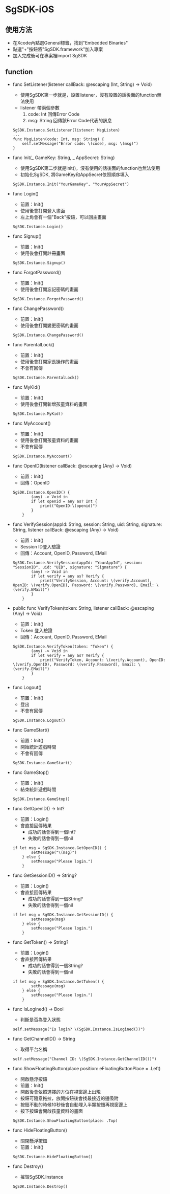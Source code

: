 # SgSDK-iOS

## 使用方法
  - 在Xcode內點選General標籤，找到"Embedded Binaries"
  - 點選"+"按鈕將"SgSDK.framework"加入專案
  - 加入完成後可在專案裡import SgSDK

## function
  - func SetListener(listener callBack: @escaping (Int, String) -> Void)
    - 使用SgSDK第一步就是，設置listener，沒有設置的話後面的function無法使用
    - listener 帶兩個參數
      1. code: Int 回傳Error Code
      2. msg: String 回傳該Error Code代表的訊息
    ```
    SgSDK.Instance.SetListener(listener: MsgListen)
    ...
    func MsgListen(code: Int, msg: String) {
        self.setMessage("Error code: \(code), msg: \(msg)")
    }
    ```
  - func Init(\_ GameKey: String, \_ AppSecret: String)
    - 使用SgSDK第二步就是Init()，沒有使用的話後面的function也無法使用
    - 初始化SgSDK, 將GameKey和AppSecret依照順序填入
    ```
    SgSDK.Instance.Init("YourGameKey", "YourAppSecret")
    ```

  - func Login()
    - 前置：Init()
    - 使用後會打開登入畫面
    - 左上角會有一個"Back"按鈕，可以回主畫面
    ```
    SgSDK.Instance.Login()
    ```
  - func Signup()
    - 前置：Init()
    - 使用後會打開註冊畫面
    ```
    SgSDK.Instance.Signup()
    ```

  - func ForgotPassword()
    - 前置：Init()
    - 使用後會打開忘記密碼的畫面
    ```
    SgSDK.Instance.ForgotPassword()
    ```

  - func ChangePassword()
    - 前置：Init()
    - 使用後會打開變更密碼的畫面
    ```
    SgSDK.Instance.ChangePassword()
    ```

  - func ParentalLock()
    - 前置：Init()
    - 使用後會打開家長操作的畫面
    - 不會有回傳
    ```
    SgSDK.Instance.ParentalLock()
    ```
  - func MyKid()
    - 前置：Init()
    - 使用後會打開新增孩童資料的畫面
    ```
    SgSDK.Instance.MyKid()
    ```
  - func MyAccount()
    - 前置：Init()
    - 使用後會打開孩童資料的畫面
    - 不會有回傳
    ```
    SgSDK.Instance.MyAccount()
    ```
  - func OpenID(listener callBack: @escaping (Any) -> Void)
    - 前置：Init()
    - 回傳：OpenID
    ```
    SgSDK.Instance.OpenID() {
            (any) -> Void in
            if let openid = any as? Int {
                print("OpenID:\(openid)")
            }
        }
    ```

  - func VerifySession(appId: String, session: String, uid: String, signature: String, listener callBack: @escaping (Any) -> Void)
    - 前置：Init()
    - Session ID登入驗證
    - 回傳：Account, OpenID, Password, EMail
    ```
    SgSDK.Instance.VerifySession(appId: "YourAppId", session: "SessionID", uid: "UID", signature: "Signature") {
            (any) -> Void in
            if let verify = any as? Verify {
                print("VerifySession, Account: \(verify.Account), OpenID: \(verify.OpenID), Password: \(verify.Password), Email: \(verify.EMail)")
            }
        }
    ```

  - public func VerifyToken(token: String, listener callBack: @escaping (Any) -> Void)
    - 前置：Init()
    - Token 登入驗證
    - 回傳：Account, OpenID, Password, EMail
    ```
    SgSDK.Instance.VerifyToken(token: "Token") {
            (any) -> Void in
            if let verify = any as? Verify {
                print("VerifyToken, Account: \(verify.Account), OpenID: \(verify.OpenID), Password: \(verify.Password), Email: \(verify.EMail)")
            }
        }
    ```

  - func Logout()
    - 前置：Init()
    - 登出
    - 不會有回傳
    ```
    SgSDK.Instance.Logout()
    ```

  - func GameStart()
    - 前置：Init()
    - 開始統計遊戲時間
    - 不會有回傳
    ```
    SgSDK.Instance.GameStart()
    ```

  - func GameStop()
    - 前置：Init()
    - 結束統計遊戲時間
    ```
    SgSDK.Instance.GameStop()
    ```

  - func GetOpenID() -> Int?
    - 前置：Login()
    - 會直接回傳結果
      - 成功的話會得到一個Int?
      - 失敗的話會得到一個nil
    ```
    if let msg = SgSDK.Instance.GetOpenID() {
            setMessage("\(msg)")
        } else {
            setMessage("Please login.")
        }
    ```

  - func GetSessionID() -> String?
    - 前置：Login()
    - 會直接回傳結果
      - 成功的話會得到一個String?
      - 失敗的話會得到一個nil
    ```
    if let msg = SgSDK.Instance.GetSessionID() {
            setMessage(msg)
        } else {
            setMessage("Please login.")
        }
    ```

  - func GetToken() -> String?
    - 前置：Login()
    - 會直接回傳結果
      - 成功的話會得到一個String?
      - 失敗的話會得到一個nil
    ```
    if let msg = SgSDK.Instance.GetToken() {
            setMessage(msg)
        } else {
            setMessage("Please login.")
        }
    ```

  - func IsLogined() -> Bool
    - 判斷是否為登入狀態
    ```
    self.setMessage("Is login? \(SgSDK.Instance.IsLogined())")
    ```

  - func GetChannelID() -> String
    - 取得平台名稱
    ```
    self.setMessage("Channel ID: \(SgSDK.Instance.GetChannelID())")
    ```

  - func ShowFloatingButton(place position: eFloatingButtonPlace = .Left)
    - 開啟懸浮按鈕
    - 前置：Init()
    - 開啟後會依照選擇的方位在視窗邊上出現
    - 按鈕可隨意拖拉，放開按鈕後會找最接近的邊吸附
    - 按鈕不動的時候10秒後會自動埋入半顆按鈕再視窗邊上
    - 按下按鈕會開啟孩童資料的畫面
    ```
    SgSDK.Instance.ShowFloatingButton(place: .Top)
    ```

  - func HideFloatingButton()
    - 關閉懸浮按鈕
    - 前置：Init()
    ```
    SgSDK.Instance.HideFloatingButton()
    ```

  - func Destroy()
    - 摧毀SgSDK.Instance
    ```
    SgSDK.Instance.Destroy()
    ```
